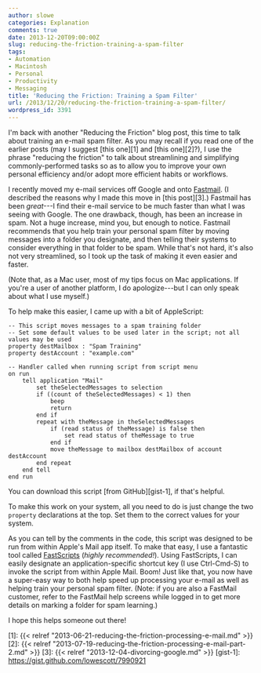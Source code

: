 ```yaml
---
author: slowe
categories: Explanation
comments: true
date: 2013-12-20T09:00:00Z
slug: reducing-the-friction-training-a-spam-filter
tags:
- Automation
- Macintosh
- Personal
- Productivity
- Messaging
title: 'Reducing the Friction: Training a Spam Filter'
url: /2013/12/20/reducing-the-friction-training-a-spam-filter/
wordpress_id: 3391
---
```


I'm back with another "Reducing the Friction" blog post, this time to talk about training an e-mail spam filter. As you may recall if you read one of the earlier posts (may I suggest [this one][1] and [this one][2]?), I use the phrase "reducing the friction" to talk about streamlining and simplifying commonly-performed tasks so as to allow you to improve your own personal efficiency and/or adopt more efficient habits or workflows.

I recently moved my e-mail services off Google and onto [Fastmail](http://www.fastmail.fm/). (I described the reasons why I made this move in [this post][3].) Fastmail has been _great_---I find their e-mail service to be much faster than what I was seeing with Google. The one drawback, though, has been an increase in spam. Not a huge increase, mind you, but enough to notice. Fastmail recommends that you help train your personal spam filter by moving messages into a folder you designate, and then telling their systems to consider everything in that folder to be spam. While that's not hard, it's also not very streamlined, so I took up the task of making it even easier and faster.

(Note that, as a Mac user, most of my tips focus on Mac applications. If you're a user of another platform, I do apologize---but I can only speak about what I use myself.)

To help make this easier, I came up with a bit of AppleScript:

``` applescript
-- This script moves messages to a spam training folder
-- Set some default values to be used later in the script; not all values may be used
property destMailbox : "Spam Training"
property destAccount : "example.com"

-- Handler called when running script from script menu
on run
    tell application "Mail"
        set theSelectedMessages to selection
        if ((count of theSelectedMessages) < 1) then
            beep
            return
        end if
        repeat with theMessage in theSelectedMessages
            if (read status of theMessage) is false then
                set read status of theMessage to true
            end if
            move theMessage to mailbox destMailbox of account destAccount
        end repeat
    end tell
end run
```

You can download this script [from GitHub][gist-1], if that's helpful.

To make this work on your system, all you need to do is just change the two `property` declarations at the top. Set them to the correct values for your system.

As you can tell by the comments in the code, this script was designed to be run from within Apple's Mail app itself. To make that easy, I use a fantastic tool called [FastScripts](http://www.red-sweater.com/fastscripts/) (_highly recommended!_). Using FastScripts, I can easily designate an application-specific shortcut key (I use Ctrl-Cmd-S) to invoke the script from within Apple Mail. Boom! Just like that, you now have a super-easy way to both help speed up processing your e-mail as well as helping train your personal spam filter. (Note: if you are also a FastMail customer, refer to the FastMail help screens while logged in to get more details on marking a folder for spam learning.)

I hope this helps someone out there!

[1]: {{< relref "2013-06-21-reducing-the-friction-processing-e-mail.md" >}}
[2]: {{< relref "2013-07-19-reducing-the-friction-processing-e-mail-part-2.md" >}}
[3]: {{< relref "2013-12-04-divorcing-google.md" >}}
[gist-1]: https://gist.github.com/lowescott/7990921
